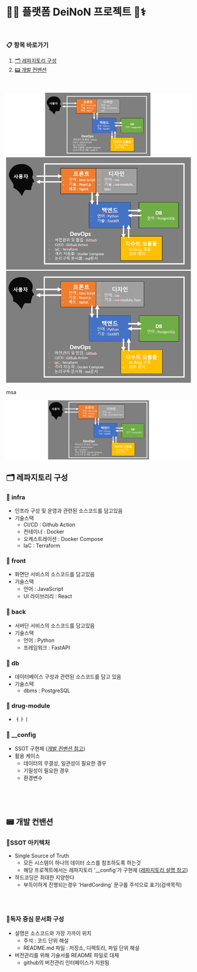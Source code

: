 # 🤖🧠 플랫폼 DeiNoN 프로젝트 🧬⚕️
<br>

### 📋 항목 바로가기
1. [🗂 레파지토리 구성](#-레파지토리-구성)
2. [📟 개발 컨밴션](#-개발-컨밴션)
<br><br><br>


![deinon-아키텍쳐](assets/deinon-아키텍처.png)
![deinon-아키텍쳐2](assets/deinon-아키텍처2.png)
![아키텍쳐](assets/아키텍처.png)

msa

![msa](assets/msa.png)
## 🗂 레파지토리 구성
### 🔸 infra
- 인프라 구성 및 운영과 관련된 소스코드를 담고있음
- 기술스택
    - CI/CD : Github Action 
    - 컨테이너 : Docker
    - 오케스트레이션 : Docker Compose
    - IaC : Terraform

### 🔸 front
- 화면단 서비스의 소스코드를 담고있음
- 기술스택
    - 언어 : JavaScript
    - UI 라이브러리 : React

### 🔸 back 
- 서버단 서비스의 소스코드를 담고있음
- 기술스택
    - 언어 : Python
    - 프레임워크 : FastAPI

### 🔸 db
- 데이터베이스 구성과 관련된 소스코드를 담고 있음
- 기술스택
  - dbms : PostgreSQL

### 🔸 drug-module
- ㅓㅏㅣ
### 🔸 __config
- SSOT 구현체 ([개발 컨밴션 참고](#ssot-아키텍처))
- 활용 케이스
    - 데이터의 무결성, 일관성이 필요한 경우
    - 기밀성이 필요한 경우
    - 환경변수

<br><br><br>
## 📟 개발 컨밴션
### 🔹SSOT 아키텍처
- Single Source of Truth
    - 모든 시스템이 하나의 데이터 소스를 참조하도록 하는것
    - 해당 프로젝트에서는 레파지토리 '__config'가 구현체 ([레파지토리 설명 참고](#-__config))
- 하드코딩은 최대한 지양한다
    - 부득이하게 진행되는경우 'HardCording' 문구를 주석으로 표기(검색목적)

<br><br>

### 🔹독자 중심 문서화 구성
- 설명은 소스코드와 가장 가까이 위치
    - 주석 : 코드 단위 해설
    - README.md 파일 : 저장소, 디렉토리, 파일 단위 해설
- 버전관리를 위해 기술서를 README 파일로 대체
    - github의 버전관리 인터페이스가 지원됨


<br><br>